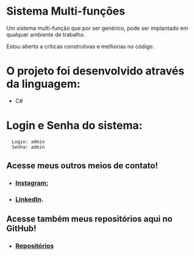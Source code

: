 # Sistema Multi-funções
  Um sistema multi-função que por ser genérico, pode ser implantado em qualquer ambiente de trabalho.  
  
  Estou aberto a críticas construtivas e melhorias no código.
  
 # O projeto foi desenvolvido através da linguagem: 
 * C#
 
 # Login e Senha do sistema: 
      Login: admin
      Senha: admin
## Acesse meus outros meios de contato!

 * ### [Instagram](https://www.instagram.com/_franciscone/);
 * ### [LinkedIn](https://www.linkedin.com/in/matheus-franciscone/).
## Acesse também meus repositórios aqui no GitHub!

 * ### [Repositórios](https://github.com/MatheusFranciscone?tab=repositories)

